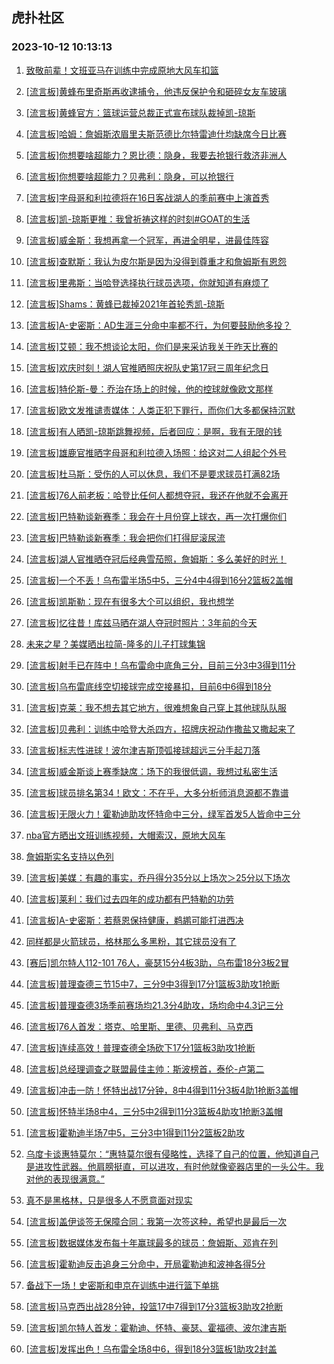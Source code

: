 ## 虎扑社区 
### 2023-10-12 10:13:13

1. [致敬前辈！文班亚马在训练中完成原地大风车扣篮](https://bbs.hupu.com/62438660.html)

2. [[流言板]黄蜂布里奇斯再收逮捕令，他违反保护令和砸碎女友车玻璃](https://bbs.hupu.com/62438721.html)

3. [[流言板]黄蜂官方：篮球运营总裁正式宣布球队裁掉凯-琼斯](https://bbs.hupu.com/62438035.html)

4. [[流言板]哈姆：詹姆斯浓眉里夫斯范德比尔特雷迪什均缺席今日比赛](https://bbs.hupu.com/62438544.html)

5. [[流言板]你想要啥超能力？恩比德：隐身，我要去抢银行救济非洲人](https://bbs.hupu.com/62438065.html)

6. [[流言板]你想要啥超能力？贝弗利：隐身，可以抢银行](https://bbs.hupu.com/62438083.html)

7. [[流言板]字母哥和利拉德将在16日客战湖人的季前赛中上演首秀](https://bbs.hupu.com/62437891.html)

8. [[流言板]凯-琼斯更推：我曾祈祷这样的时刻#GOAT的生活](https://bbs.hupu.com/62438631.html)

9. [[流言板]威金斯：我想再拿一个冠军，再进全明星，进最佳阵容](https://bbs.hupu.com/62438167.html)

10. [[流言板]查默斯：我认为皮尔斯是因为没得到尊重才和詹姆斯有恩怨](https://bbs.hupu.com/62437937.html)

11. [[流言板]里弗斯：当哈登选择执行球员选项，你就知道有麻烦了](https://bbs.hupu.com/62438584.html)

12. [[流言板]Shams：黄蜂已裁掉2021年首轮秀凯-琼斯](https://bbs.hupu.com/62437784.html)

13. [[流言板]A-史密斯：AD生涯三分命中率都不行，为何要鼓励他多投？](https://bbs.hupu.com/62438033.html)

14. [[流言板]艾顿：我不想谈论太阳，你们是来采访我关于昨天比赛的](https://bbs.hupu.com/62438376.html)

15. [[流言板]欢庆时刻！湖人官推晒照庆祝队史第17冠三周年纪念日](https://bbs.hupu.com/62437851.html)

16. [[流言板]特伦斯-曼：乔治在场上的时候，他的控球就像欧文那样](https://bbs.hupu.com/62438861.html)

17. [[流言板]欧文发推谴责媒体：人类正犯下罪行，而你们大多都保持沉默](https://bbs.hupu.com/62437382.html)

18. [[流言板]有人晒凯-琼斯跳舞视频，后者回应：是啊，我有无限的钱](https://bbs.hupu.com/62439074.html)

19. [[流言板]雄鹿官推晒字母哥和利拉德入场照：给这对二人组起个外号](https://bbs.hupu.com/62438310.html)

20. [[流言板]杜马斯：受伤的人可以休息，我们不是要求球员打满82场](https://bbs.hupu.com/62438605.html)

21. [[流言板]76人前老板：哈登比任何人都想夺冠，我还在他就不会离开](https://bbs.hupu.com/62437224.html)

22. [[流言板]巴特勒谈新赛季：我会在十月份穿上球衣，再一次打爆你们](https://bbs.hupu.com/62436624.html)

23. [[流言板]巴特勒谈新赛季：我会把你们打得屁滚尿流](https://bbs.hupu.com/62437651.html)

24. [[流言板]湖人官推晒夺冠后经典雪茄照，詹姆斯：多么美好的时光！](https://bbs.hupu.com/62437914.html)

25. [[流言板]一个不丢！乌布雷半场5中5，三分4中4得到16分2篮板2盖帽](https://bbs.hupu.com/62438474.html)

26. [[流言板]凯斯勒：现在有很多大个可以组织，我也想学](https://bbs.hupu.com/62438134.html)

27. [[流言板]忆往昔！库兹马晒在湖人夺冠时照片：3年前的今天](https://bbs.hupu.com/62437334.html)

28. [未来之星？美媒晒出拉简-隆多的儿子打球集锦](https://bbs.hupu.com/62436297.html)

29. [[流言板]射手已在阵中！乌布雷命中底角三分，目前三分3中3得到11分](https://bbs.hupu.com/62438241.html)

30. [[流言板]乌布雷底线空切接球完成空接暴扣，目前6中6得到18分](https://bbs.hupu.com/62438680.html)

31. [[流言板]克莱：我不想去其它地方，很难想象自己穿上其他球队队服](https://bbs.hupu.com/62436994.html)

32. [[流言板]贝弗利：训练中哈登大杀四方，招牌庆祝动作撒盐又撒起来了](https://bbs.hupu.com/62436921.html)

33. [[流言板]标志性进球！波尔津吉斯顶弧接球超远三分手起刀落](https://bbs.hupu.com/62438056.html)

34. [[流言板]威金斯谈上赛季缺席：场下的我很低调，我想过私密生活](https://bbs.hupu.com/62438535.html)

35. [[流言板]球员排名第34！欧文：不在乎，大多分析师消息源都不靠谱](https://bbs.hupu.com/62437799.html)

36. [[流言板]无限火力！霍勒迪助攻怀特命中三分，绿军首发5人皆命中三分](https://bbs.hupu.com/62438141.html)

37. [nba官方晒出文班训练视频，大帽索汉，原地大风车](https://bbs.hupu.com/62438053.html)

38. [詹姆斯实名支持以色列](https://bbs.hupu.com/62439125.html)

39. [[流言板]美媒：有趣的事实，乔丹得分35分以上场次＞25分以下场次](https://bbs.hupu.com/62437407.html)

40. [[流言板]莱利：我们过去四年的成功都有巴特勒的功劳](https://bbs.hupu.com/62439037.html)

41. [[流言板]A-史密斯：若蔡恩保持健康，鹈鹕可能打进西决](https://bbs.hupu.com/62438710.html)

42. [同样都是火箭球员，格林那么多黑粉，其它球员没有了](https://bbs.hupu.com/62438215.html)

43. [[赛后]凯尔特人112-101 76人，豪瑟15分4板3助，乌布雷18分3板2冒](https://bbs.hupu.com/62439192.html)

44. [[流言板]普理查德三节15中7，三分9中3得到17分1篮板3助攻1抢断](https://bbs.hupu.com/62438834.html)

45. [[流言板]普理查德3场季前赛场均21.3分4助攻，场均命中4.3记三分](https://bbs.hupu.com/62439236.html)

46. [[流言板]76人首发：塔克、哈里斯、里德、贝弗利、马克西](https://bbs.hupu.com/62437974.html)

47. [[流言板]连续高效！普理查德全场砍下17分1篮板3助攻1抢断](https://bbs.hupu.com/62439242.html)

48. [[流言板]总经理调查之联盟最佳主帅：斯波榜首，泰伦-卢第二](https://bbs.hupu.com/62434537.html)

49. [[流言板]冲击一防！怀特出战17分钟，8中4得到11分3板4助1抢断3盖帽](https://bbs.hupu.com/62439345.html)

50. [[流言板]怀特半场8中4，三分5中2得到11分3篮板4助攻1抢断3盖帽](https://bbs.hupu.com/62438435.html)

51. [[流言板]霍勒迪半场7中5，三分3中1得到11分2篮板2助攻](https://bbs.hupu.com/62438445.html)

52. [乌度卡谈惠特莫尔：“惠特莫尔很有侵略性，选择了自己的位置，他知道自己是进攻性武器。他肩膀挺直，可以进攻，有时他就像瓷器店里的一头公牛。我对他的表现很满意。”](https://bbs.hupu.com/62438124.html)

53. [真不是黑格林，只是很多人不愿意面对现实](https://bbs.hupu.com/62439062.html)

54. [[流言板]盖伊谈签无保障合同：我第一次签这种，希望也是最后一次](https://bbs.hupu.com/62439498.html)

55. [[流言板]数据媒体发布每十年赢球最多的球员：詹姆斯、邓肯在列](https://bbs.hupu.com/62437629.html)

56. [[流言板]霍勒迪反击追身三分命中，开局霍勒迪和波神各得5分](https://bbs.hupu.com/62438093.html)

57. [备战下一场！史密斯和申京在训练中进行篮下单挑](https://bbs.hupu.com/62438113.html)

58. [[流言板]马克西出战28分钟，投篮17中7得到17分3篮板3助攻2抢断](https://bbs.hupu.com/62439282.html)

59. [[流言板]凯尔特人首发：霍勒迪、怀特、豪瑟、霍福德、波尔津吉斯](https://bbs.hupu.com/62437964.html)

60. [[流言板]发挥出色！乌布雷全场8中6，得到18分3篮板1助攻2封盖](https://bbs.hupu.com/62439226.html)

